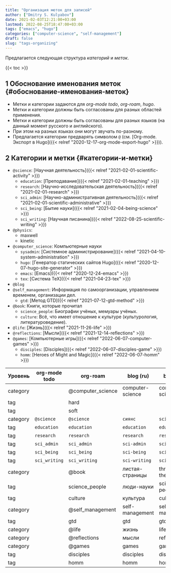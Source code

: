 ```yaml
---
title: "Организация меток для записей"
author: ["Dmitry S. Kulyabov"]
date: 2021-02-03T12:21:00+03:00
lastmod: 2022-08-25T18:47:00+03:00
tags: ["emacs", "hugo"]
categories: ["computer-science", "self-management"]
draft: false
slug: "tags-organizing"
---
```


Предлагается следующая структура _категорий_ и _меток_.

<!--more-->

{{< toc >}}


## <span class="section-num">1</span> Обоснование именования меток {#обоснование-именования-меток}

-   Метки и категории задаются для _org-mode todo_, _org-roam_, _hugo_.
-   Метки и категории должны быть согласованы для разных областей применения.
-   Метки и категории должны быть согласованы для разных языков (на данный момент русского и английского).
-   При этом на разных языках они могут звучать по-разному.
-   Предлагается категории предварять символом `@` (см. [Org-mode. Экспорт в Hugo]({{< relref "2020-12-17-org-mode-export-hugo" >}})).


## <span class="section-num">2</span> Категории и метки {#категории-и-метки}

-   `@science`: [Научная деятельность]({{< relref "2021-02-01-scientific-activity" >}})
    -   `education`: [Преподавание]({{< relref "2021-02-01-teaching" >}})
    -   `research`: [Научно-исследовательская деятельность]({{< relref "2021-02-01-research" >}})
    -   `sci_admin`: [Научно-административная деятельность]({{< relref "2021-02-01-scientific-administrative" >}})
    -   `sci_being`: [Бытие науки]({{< relref "2021-02-04-being-science" >}})
    -   `sci_writing`: [Научная писанина]({{< relref "2022-08-25-scientific-writing" >}})
-   `@physics`:
    -   maxwell
    -   kinetic
-   `@computer_science`: Компьютерные науки
    -   `sysadmin`: [Системное администрирование]({{< relref "2021-04-10-system-administration" >}})
    -   `hugo`: [Генератор статических сайтов Hugo]({{< relref "2020-12-07-hugo-site-generator" >}})
    -   `emacs`: [Emacs]({{< relref "2020-12-24-emacs" >}})
    -   `tex`: [Система TeX]({{< relref "2021-04-23-tex" >}})
-   `@blog`
-   `@self_management`: Информация по самоорганизации, управлением временем, организации дел.
    -   `gtd`: [Метод GTD]({{< relref "2021-07-12-gtd-method" >}})
-   `@book`: Книги, которые прочитал
    -   `science_people`: Биографии учёных, мемуары учёных.
    -   `culture`: Всё, что имеет отношение к культуре (культурология, литературоведение).
-   `@life`: [Жизнь]({{< relref "2021-11-26-life" >}})
-   `@reflections`: [Мысли]({{< relref "2021-12-14-reflections" >}})
-   `@games`: [Компьютерные игры]({{< relref "2022-06-07-computer-games" >}})
    -   `disciples`: [Disciples]({{< relref "2022-06-07-disciples-game" >}})
    -   `homm`: [Heroes of Might and Magic]({{< relref "2022-06-07-homm" >}})

| Уровень  | org-mode todo | org-roam          | blog (ru)        | blog (en)         |
|----------|---------------|-------------------|------------------|-------------------|
| category |               | @computer_science | computer-science | computer-science  |
| tag      |               | hard              |                  |                   |
| tag      |               | soft              |                  |                   |
| category | `@science`    | `@science`        | `сиянс`          | `science`         |
| tag      | `education`   | `education`       | `education`      | `education`       |
| tag      | `research`    | `research`        | `research`       | `research`        |
| tag      | `sci_admin`   | `sci_admin`       | `sci-admin`      | `sci-admin`       |
| tag      | `sci_being`   | `sci_being`       | `sci-being`      | `sci-being`       |
| tag      | `sci_writing` | `sci_writing`     | `sci-writing`    | `sci-writing`     |
| category |               | @book             | листая-страницы  | through-the-pages |
| tag      |               | science_people    | люди-науки       | science-people    |
| tag      |               | culture           | культура         | culture           |
| category |               | @self_management  | self-management  | self-management   |
| tag      |               | gtd               | gtd              | gtd               |
| category |               | @life             | жизнь            | life              |
| category |               | @reflections      | мысли            | reflections       |
| category |               | @games            | games            | games             |
| tag      |               | disciples         | disciples        | disciples         |
| tag      |               | homm              | homm             | homm              |
